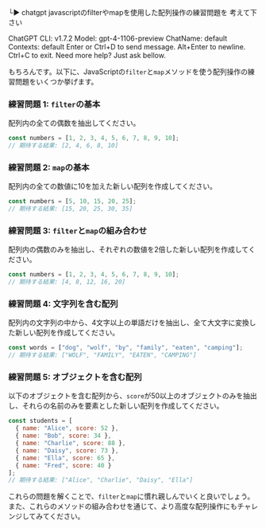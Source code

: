 └▶ chatgpt javascriptのfilterやmapを使用した配列操作の練習問題を 考えて下さい

ChatGPT CLI: v1.7.2
Model: gpt-4-1106-preview
ChatName: default
Contexts: default
 Enter  or  Ctrl+D  to send message.  Alt+Enter  to newline.  Ctrl+C  to exit.
Need more help? Just ask bellow.



もちろんです。以下に、JavaScriptの`filter`と`map`メソッドを使う配列操作の練習問題をいくつか挙げます。

### 練習問題 1: `filter`の基本
配列内の全ての偶数を抽出してください。
```javascript
const numbers = [1, 2, 3, 4, 5, 6, 7, 8, 9, 10];
// 期待する結果: [2, 4, 6, 8, 10]
```

### 練習問題 2: `map`の基本
配列内の全ての数値に10を加えた新しい配列を作成してください。
```javascript
const numbers = [5, 10, 15, 20, 25];
// 期待する結果: [15, 20, 25, 30, 35]
```

### 練習問題 3: `filter`と`map`の組み合わせ
配列内の偶数のみを抽出し、それぞれの数値を2倍した新しい配列を作成してください。
```javascript
const numbers = [1, 2, 3, 4, 5, 6, 7, 8, 9, 10];
// 期待する結果: [4, 8, 12, 16, 20]
```

### 練習問題 4: 文字列を含む配列
配列内の文字列の中から、4文字以上の単語だけを抽出し、全て大文字に変換した新しい配列を作成してください。
```javascript
const words = ["dog", "wolf", "by", "family", "eaten", "camping"];
// 期待する結果: ["WOLF", "FAMILY", "EATEN", "CAMPING"]
```

### 練習問題 5: オブジェクトを含む配列
以下のオブジェクトを含む配列から、`score`が50以上のオブジェクトのみを抽出し、それらの名前のみを要素とした新しい配列を作成してください。
```javascript
const students = [
  { name: "Alice", score: 52 },
  { name: "Bob", score: 34 },
  { name: "Charlie", score: 88 },
  { name: "Daisy", score: 73 },
  { name: "Ella", score: 65 },
  { name: "Fred", score: 40 }
];
// 期待する結果: ["Alice", "Charlie", "Daisy", "Ella"]
```

これらの問題を解くことで、`filter`と`map`に慣れ親しんでいくと良いでしょう。また、これらのメソッドの組み合わせを通じて、より高度な配列操作にもチャレンジしてみてください。
